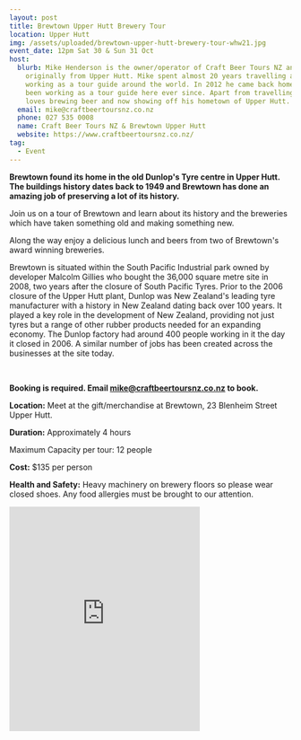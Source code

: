 ```yaml
---
layout: post
title: Brewtown Upper Hutt Brewery Tour
location: Upper Hutt
img: /assets/uploaded/brewtown-upper-hutt-brewery-tour-whw21.jpg
event_date: 12pm Sat 30 & Sun 31 Oct
host:
  blurb: Mike Henderson is the owner/operator of Craft Beer Tours NZ and is
    originally from Upper Hutt. Mike spent almost 20 years travelling and
    working as a tour guide around the world. In 2012 he came back home and has
    been working as a tour guide here ever since. Apart from travelling, he
    loves brewing beer and now showing off his hometown of Upper Hutt.
  email: mike@craftbeertoursnz.co.nz
  phone: 027 535 0008
  name: Craft Beer Tours NZ & Brewtown Upper Hutt
  website: https://www.craftbeertoursnz.co.nz/
tag:
  - Event
---
```

**Brewtown found its home in the old Dunlop's Tyre centre in Upper Hutt. The buildings history dates back to 1949 and Brewtown has done an amazing job of preserving a lot of its history.**

Join us on a tour of Brewtown and learn about its history and the breweries which have taken something old and making something new.

Along the way enjoy a delicious lunch and beers from two of Brewtown's award winning breweries.

Brewtown is situated within the South Pacific Industrial park owned by developer Malcolm Gillies who bought the 36,000 square metre site in 2008, two years after the closure of South Pacific Tyres. Prior to the 2006 closure of the Upper Hutt plant, Dunlop was New Zealand's leading tyre manufacturer with a history in New Zealand dating back over 100 years. It played a key role in the development of New Zealand, providing not just tyres but a range of other rubber products needed for an expanding economy. The Dunlop factory had around 400 people working in it the day it closed in 2006. A similar number of jobs has been created across the businesses at the site today.

<br>

**Booking is required. Email mike@craftbeertoursnz.co.nz to book.** 


**Location:** Meet at the gift/merchandise at Brewtown, 23 Blenheim Street Upper Hutt. 

**Duration:** Approximately 4 hours

Maximum Capacity per tour: 12 people

**Cost:** $135 per person

**Health and Safety:** Heavy machinery on brewery floors so please wear closed shoes. Any food allergies must be brought to our attention.

<iframe src="https://www.facebook.com/plugins/page.php?href=https%3A%2F%2Fwww.facebook.com%2Fcraftbeertoursnewzealand&tabs=timeline&width=340&height=400&small_header=false&adapt_container_width=true&hide_cover=false&show_facepile=true&appId" width="340" height="400" style="border:none;overflow:hidden" scrolling="no" frameborder="5" allowfullscreen="false" allow="autoplay; clipboard-write; encrypted-media; picture-in-picture; web-share"></iframe>